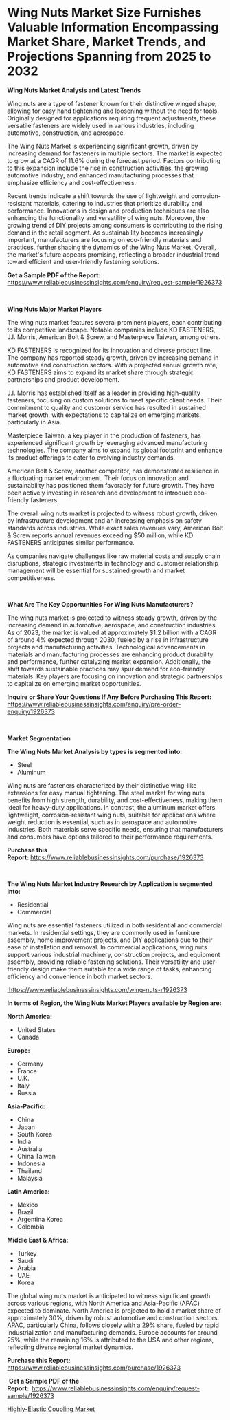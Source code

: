 <p><h1>Wing Nuts Market Size Furnishes Valuable Information Encompassing Market Share, Market Trends, and Projections Spanning from 2025 to 2032</h1></p><p><strong>Wing Nuts Market Analysis and Latest Trends</strong></p>
<p><p>Wing nuts are a type of fastener known for their distinctive winged shape, allowing for easy hand tightening and loosening without the need for tools. Originally designed for applications requiring frequent adjustments, these versatile fasteners are widely used in various industries, including automotive, construction, and aerospace.</p><p>The Wing Nuts Market is experiencing significant growth, driven by increasing demand for fasteners in multiple sectors. The market is expected to grow at a CAGR of 11.6% during the forecast period. Factors contributing to this expansion include the rise in construction activities, the growing automotive industry, and enhanced manufacturing processes that emphasize efficiency and cost-effectiveness.</p><p>Recent trends indicate a shift towards the use of lightweight and corrosion-resistant materials, catering to industries that prioritize durability and performance. Innovations in design and production techniques are also enhancing the functionality and versatility of wing nuts. Moreover, the growing trend of DIY projects among consumers is contributing to the rising demand in the retail segment. As sustainability becomes increasingly important, manufacturers are focusing on eco-friendly materials and practices, further shaping the dynamics of the Wing Nuts Market. Overall, the market's future appears promising, reflecting a broader industrial trend toward efficient and user-friendly fastening solutions.</p></p>
<p><strong>Get a Sample PDF of the Report:&nbsp;</strong> <a href="https://www.reliablebusinessinsights.com/enquiry/request-sample/1926373?utm_campaign=3455&utm_medium=2&utm_source=Github&utm_content=ia&utm_term=28032025&utm_id=wing-nuts">https://www.reliablebusinessinsights.com/enquiry/request-sample/1926373</a></p>
<p>&nbsp;</p>
<p><strong>Wing Nuts Major Market Players</strong></p>
<p><p>The wing nuts market features several prominent players, each contributing to its competitive landscape. Notable companies include KD FASTENERS, J.I. Morris, American Bolt & Screw, and Masterpiece Taiwan, among others.</p><p>KD FASTENERS is recognized for its innovation and diverse product line. The company has reported steady growth, driven by increasing demand in automotive and construction sectors. With a projected annual growth rate, KD FASTENERS aims to expand its market share through strategic partnerships and product development.</p><p>J.I. Morris has established itself as a leader in providing high-quality fasteners, focusing on custom solutions to meet specific client needs. Their commitment to quality and customer service has resulted in sustained market growth, with expectations to capitalize on emerging markets, particularly in Asia.</p><p>Masterpiece Taiwan, a key player in the production of fasteners, has experienced significant growth by leveraging advanced manufacturing technologies. The company aims to expand its global footprint and enhance its product offerings to cater to evolving industry demands.</p><p>American Bolt & Screw, another competitor, has demonstrated resilience in a fluctuating market environment. Their focus on innovation and sustainability has positioned them favorably for future growth. They have been actively investing in research and development to introduce eco-friendly fasteners.</p><p>The overall wing nuts market is projected to witness robust growth, driven by infrastructure development and an increasing emphasis on safety standards across industries. While exact sales revenues vary, American Bolt & Screw reports annual revenues exceeding $50 million, while KD FASTENERS anticipates similar performance.</p><p>As companies navigate challenges like raw material costs and supply chain disruptions, strategic investments in technology and customer relationship management will be essential for sustained growth and market competitiveness.</p></p>
<p>&nbsp;</p>
<p><strong>What Are The Key Opportunities For Wing Nuts Manufacturers?</strong></p>
<p><p>The wing nuts market is projected to witness steady growth, driven by the increasing demand in automotive, aerospace, and construction industries. As of 2023, the market is valued at approximately $1.2 billion with a CAGR of around 4% expected through 2030, fueled by a rise in infrastructure projects and manufacturing activities. Technological advancements in materials and manufacturing processes are enhancing product durability and performance, further catalyzing market expansion. Additionally, the shift towards sustainable practices may spur demand for eco-friendly materials. Key players are focusing on innovation and strategic partnerships to capitalize on emerging market opportunities.</p></p>
<p><strong>Inquire or Share Your Questions If Any Before Purchasing This Report:</strong> <a href="https://www.reliablebusinessinsights.com/enquiry/pre-order-enquiry/1926373?utm_campaign=3455&utm_medium=2&utm_source=Github&utm_content=ia&utm_term=28032025&utm_id=wing-nuts">https://www.reliablebusinessinsights.com/enquiry/pre-order-enquiry/1926373</a></p>
<p>&nbsp;</p>
<p><strong>Market Segmentation</strong></p>
<p><strong>The Wing Nuts Market Analysis by types is segmented into:</strong></p>
<p><ul><li>Steel</li><li>Aluminum</li></ul></p>
<p><p>Wing nuts are fasteners characterized by their distinctive wing-like extensions for easy manual tightening. The steel market for wing nuts benefits from high strength, durability, and cost-effectiveness, making them ideal for heavy-duty applications. In contrast, the aluminum market offers lightweight, corrosion-resistant wing nuts, suitable for applications where weight reduction is essential, such as in aerospace and automotive industries. Both materials serve specific needs, ensuring that manufacturers and consumers have options tailored to their performance requirements.</p></p>
<p><strong>Purchase this Report:&nbsp;</strong><a href="https://www.reliablebusinessinsights.com/purchase/1926373?utm_campaign=3455&utm_medium=2&utm_source=Github&utm_content=ia&utm_term=28032025&utm_id=wing-nuts">https://www.reliablebusinessinsights.com/purchase/1926373</a></p>
<p>&nbsp;</p>
<p><strong>The Wing Nuts Market Industry Research by Application is segmented into:</strong></p>
<p><ul><li>Residential</li><li>Commercial</li></ul></p>
<p><p>Wing nuts are essential fasteners utilized in both residential and commercial markets. In residential settings, they are commonly used in furniture assembly, home improvement projects, and DIY applications due to their ease of installation and removal. In commercial applications, wing nuts support various industrial machinery, construction projects, and equipment assembly, providing reliable fastening solutions. Their versatility and user-friendly design make them suitable for a wide range of tasks, enhancing efficiency and convenience in both market sectors.</p></p>
<p><a href="https://www.reliablebusinessinsights.com/wing-nuts-r1926373?utm_campaign=3455&utm_medium=2&utm_source=Github&utm_content=ia&utm_term=28032025&utm_id=wing-nuts">&nbsp;https://www.reliablebusinessinsights.com/wing-nuts-r1926373</a></p>
<p><strong>In terms of Region, the Wing Nuts Market Players available by Region are:</strong></p>
<p>
    <p> <strong> North America: </strong>
        <ul>
            <li>United States</li>
            <li>Canada</li>
        </ul>
        </p> 
    <p> <strong> Europe: </strong>
        <ul>
            <li>Germany</li>
            <li>France</li>
            <li>U.K.</li>
            <li>Italy</li>
            <li>Russia</li>
        </ul>
        </p> 
    <p> <strong> Asia-Pacific: </strong>
        <ul>
            <li>China</li>
            <li>Japan</li>
            <li>South Korea</li>
            <li>India</li>
            <li>Australia</li>
            <li>China Taiwan</li>
            <li>Indonesia</li>
            <li>Thailand</li>
            <li>Malaysia</li>
        </ul>
        </p> 
    <p> <strong> Latin America: </strong>
        <ul>
            <li>Mexico</li>
            <li>Brazil</li>
            <li>Argentina Korea</li>
            <li>Colombia</li>
        </ul>
        </p> 
    <p> <strong> Middle East & Africa: </strong>
        <ul>
            <li>Turkey</li>
            <li>Saudi</li>
            <li>Arabia</li>
            <li>UAE</li>
            <li>Korea</li>
        </ul>
    </p>
    </p>
<p><p>The global wing nuts market is anticipated to witness significant growth across various regions, with North America and Asia-Pacific (APAC) expected to dominate. North America is projected to hold a market share of approximately 30%, driven by robust automotive and construction sectors. APAC, particularly China, follows closely with a 29% share, fueled by rapid industrialization and manufacturing demands. Europe accounts for around 25%, while the remaining 16% is attributed to the USA and other regions, reflecting diverse regional market dynamics.</p></p>
<p><strong>Purchase this Report: </strong><a href="https://www.reliablebusinessinsights.com/purchase/1926373?utm_campaign=3455&utm_medium=2&utm_source=Github&utm_content=ia&utm_term=28032025&utm_id=wing-nuts">https://www.reliablebusinessinsights.com/purchase/1926373</a></p>
<p>&nbsp;<strong>Get a Sample PDF of the Report:&nbsp;&nbsp;</strong><a href="https://www.reliablebusinessinsights.com/enquiry/request-sample/1926373?utm_campaign=3455&utm_medium=2&utm_source=Github&utm_content=ia&utm_term=28032025&utm_id=wing-nuts">https://www.reliablebusinessinsights.com/enquiry/request-sample/1926373</a></p>
<p><strong></strong></p>
<p><p><a href="https://github.com/signallaikun/Market-Research-Report-List-1/blob/main/highly-elastic-coupling-market.md?utm_campaign=3455&utm_medium=2&utm_source=Github&utm_content=ia&utm_term=28032025&utm_id=wing-nuts">Highly-Elastic Coupling Market</a></p></p>